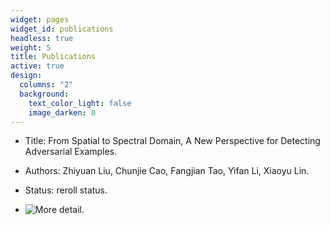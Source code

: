 ```yaml
---
widget: pages
widget_id: publications
headless: true
weight: 5
title: Publications
active: true
design:
  columns: "2"
  background:
    text_color_light: false
    image_darken: 0
---
```

* Title: From Spatial to Spectral Domain, A New Perspective for Detecting Adversarial Examples.

* Authors: Zhiyuan Liu, Chunjie Cao, Fangjian Tao, Yifan Li, Xiaoyu Lin.

* Status: reroll status.

* ![More detail](http://).